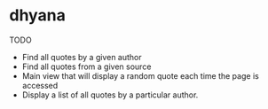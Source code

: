 dhyana
======

TODO
* Find all quotes by a given author
* Find all quotes from a given source
* Main view that will display a random quote each time the page is accessed
* Display a list of all quotes by a particular author.
